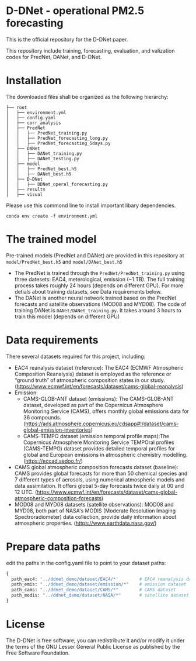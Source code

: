 # D-DNet - operational PM2.5 forecasting
This is the official repository for the D-DNet paper. 

This repository include training, forecasting, evaluation, and valization codes for PredNet, DANet, and D-DNet.

# Installation
The downloaded files shall be organized as the following hierarchy:
```plain
├── root
│   ├── environment.yml
│   ├── config.yaml
│   ├── corr_analysis
│   ├── PredNet
│   │   ├── PredNet_training.py
│   │   ├── PredNet_forecasting_long.py
│   │   ├── PredNet_forecasting_5days.py
│   ├── DANet
│   │   ├── DANet_training.py
│   │   ├── DANet_testing.py
│   ├── model
│   │   ├── PredNet_best.h5
│   │   ├── DANet_best.h5
│   ├── D-DNet
│   │   ├── DDNet_operal_forecasting.py
│   ├── results
│   ├── visual
```
Please use this commond line to install important libary dependencies.
```
conda env create -f environment.yml
```
# The trained model
Pre-trained models (PredNet and DANet) are provided in this repository at ```model/PredNet_best.h5``` and ```model/DANet_best.h5```
- The PredNet is trained through the ```PredNet/PredNet_training.py``` using three datesets: EAC4, meterological, emission (~1 TB). The full training process takes roughly 24 hours (depends on different GPU). For more detials about training datasets, see Data requirements below.
- The DANet is another neural network trained based on the PredNet forecasts and satellite observations (MOD08 and MYD08). The code of training DANet is ```DANet/DANet_training.py```. It takes around 3 hours to train this model (depends on different GPU)

# Data requirements
There several datasets required for this project, including:
- EAC4 reanalysis dataset (reference): The EAC4 (ECMWF Atmospheric Composition Reanalysis) dataset is employed as the reference or “ground truth” of atmospheric composition states in our study. (https://www.ecmwf.int/en/forecasts/dataset/cams-global-reanalysis)
- Emission:
  - CAMS-GLOB-ANT dataset (emissions): The CAMS-GLOB-ANT dataset, developed as part of the Copernicus Atmosphere Monitoring Service (CAMS), offers monthly global emissions data for 36 compounds. (https://ads.atmosphere.copernicus.eu/cdsapp#!/dataset/cams-global-emission-inventories)
  - CAMS-TEMPO dataset (emission temporal profile maps):The Copernicus Atmosphere Monitoring Service TEMPOral profiles (CAMS-TEMPO) dataset provides detailed temporal profiles for global and European emissions in atmospheric chemistry modelling. (https://eccad.sedoo.fr/)
- CAMS global atmospheric composition forecasts dataset (baseline): CAMS provides global forecasts for more than 50 chemical species and 7 different types of aerosols, using numerical atmospheric models and data assimilation. It offers global 5-day forecasts twice daily at 00 and 12 UTC. (https://www.ecmwf.int/en/forecasts/dataset/cams-global-atmospheric-composition-forecasts)
- MOD08 and MYD08 datasets (satellite observations): MOD08 and MYD08, both part of NASA's MODIS (Moderate Resolution Imaging Spectroradiometer) data collection, provide daily information about atmospheric properties. (https://www.earthdata.nasa.gov/)
  
# Prepare data paths
edit the paths in the config.yaml file to point to your dataset paths:
```python
{
  path_eac4: '../ddnet_demo/dataset/EAC4/*'        # EAC4 reanalysis dataset
  path_emis: "../ddnet_demo/dataset/emission/*"    # emission dataset
  path_cams: "../ddnet_demo/dataset/CAMS/*"        # CAMS dataset
  path_modis: "../ddnet_demo/dataset/NASA/*"       # satellite dataset
}
```
# License
The D-DNet is free software; you can redistribute it and/or modify it under the terms of the GNU Lesser General Public License as published by the Free Software Foundation.
